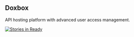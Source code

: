 ## Doxbox

API hosting platform with advanced user access management.

[![Stories in Ready](https://badge.waffle.io/oklaiss/Doxbox.png?label=ready&title=Ready)](http://waffle.io/oklaiss/Doxbox)
